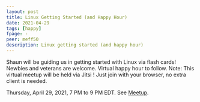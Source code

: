 ```yaml
---
layout: post
title: Linux Getting Started (and Happy Hour)
date: 2021-04-29
tags: [happy]
fpage: -
peer: meff50
description: Linux getting started (and happy hour)
---
```

Shaun will be guiding us in getting started with Linux via flash cards! Newbies
and veterans are welcome. Virtual happy hour to follow. Note: This virtual
meetup will be held via Jitsi ! Just join with your browser, no extra client is
needed.

Thursday, April 29, 2021, 7 PM to 9 PM EDT. See [Meetup]({{site.meetupurl}}).
